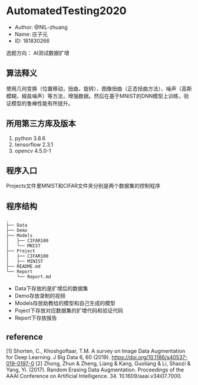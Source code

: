 # AutomatedTesting2020

* Author: @NIL-zhuang
* Name: 庄子元
* ID: 181830266

选题方向： AI测试数据扩增

## 算法释义

使用几何变换（位置移动，扭曲，旋转）、图像扭曲（正态扭曲方法）、噪声（高斯模糊，椒盐噪声）等方法，增强数据。然后在基于MNIST的DNN模型上训练，验证模型的鲁棒性能有所提升。

## 所用第三方库及版本

1. python 3.8.6
2. tensorflow 2.3.1
3. opencv 4.5.0-1

## 程序入口

Projects文件里MNIST和CIFAR文件夹分别是两个数据集的控制程序

## 程序结构

```text
.
├── Data
├── Demo
├── Models
│   ├── CIFAR100
│   └── MNIST
├── Project
│   ├── CIFAR100
│   ├── MINIST
├── README.md
└── Report
    └── Report.md
```

* Data下存放的是扩增后的数据集
* Demo存放录制的视频
* Models存放助教给的模型和自己生成的模型
* Poject下存放对应数据集的扩增代码和验证代码
* Report下存放报告

## reference

[1] Shorten, C., Khoshgoftaar, T.M. A survey on Image Data Augmentation for Deep Learning. J Big Data 6, 60 (2019). https://doi.org/10.1186/s40537-019-0197-0
[2] Zhong, Zhun & Zheng, Liang & Kang, Guoliang & Li, Shaozi & Yang, Yi. (2017). Random Erasing Data Augmentation. Proceedings of the AAAI Conference on Artificial Intelligence. 34. 10.1609/aaai.v34i07.7000.
